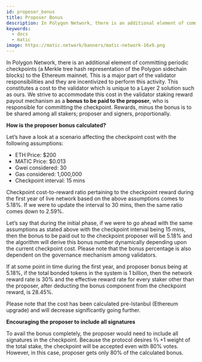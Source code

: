 ```yaml
---
id: proposer_bonus
title: Proposer Bonus
description: In Polygon Network, there is an additional element of committing periodic checkpoints (a Merkle tree hash representation of the Polygon sidechain blocks) to the Ethereum mainnet. This is a major part of the validator responsibilities and they are incentivized to perform this activity.
keywords:
  - docs
  - matic
image: https://matic.network/banners/matic-network-16x9.png 
---
```

In Polygon Network, there is an additional element of committing periodic checkpoints (a Merkle tree hash representation of the Polygon sidechain blocks) to the Ethereum mainnet. This is a major part of the validator responsibilities and they are incentivized to perform this activity. This constitutes a cost to the validator which is unique to a Layer 2 solution such as ours. We strive to accommodate this cost in the validator staking reward payout mechanism as a **bonus to be paid to the proposer**, who is responsible for committing the checkpoint. Rewards, minus the bonus is to be shared among all stakers; proposer and signers, proportionally.

**How is the proposer bonus calculated?**

Let’s have a look at a scenario affecting the checkpoint cost with the following assumptions:

- ETH Price: $200
- MATIC Price: $0.013
- Gwei considered: 30
- Gas considered: 1,000,000
- Checkpoint interval: 15 mins

Checkpoint cost-to-reward ratio pertaining to the checkpoint reward during the first year of live network based on the above assumptions comes to 5.18%. If we were to update the interval to 30 mins, then the same ratio comes down to 2.59%.

Let’s say that during the initial phase, if we were to go ahead with the same assumptions as stated above with the checkpoint interval being 15 mins, then the bonus to be paid out to the checkpoint proposer will be 5.18% and the algorithm will derive this bonus number dynamically depending upon the current checkpoint cost. Please note that the bonus percentage is also dependent on the governance mechanism among validators.

If at some point in time during the first year, and proposer bonus being at 5.18%, if the total bonded tokens in the system is 1 billion, then the network reward rate is 30% and the effective reward rate for every staker other than the proposer, after deducting the bonus component from the checkpoint reward, is 28.45%.

Please note that the cost has been calculated pre-Istanbul (Ethereum upgrade) and will decrease significantly going further.

**Encouraging the proposer to include all signatures**

To avail the bonus completely, the proposer would need to include all signatures in the checkpoint. Because the protocol desires ⅔ +1 weight of the total stake, the checkpoint will be accepted even with 80% votes. However, in this case, proposer gets only 80% of the calculated bonus.